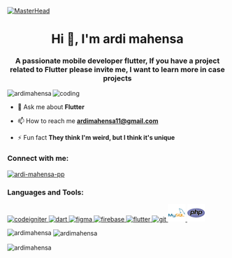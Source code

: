 [![MasterHead](https://devrel.andfun.cn/devrel/posts/2022/05/eE3MhT.gif)](https://github.com/ardimahensa)
<h1 align="center">Hi 👋, I'm ardi mahensa</h1>
<h3 align="center">A passionate mobile developer flutter, If you have a project related to Flutter please invite me, I want to learn more in case projects</h3>
<img align="right" alt="coding" width="400" src="https://user-images.githubusercontent.com/69011963/137184767-79a13ec7-1bb3-4341-a6da-3a149c9c159a.gif">

<p align="left"> <img src="https://komarev.com/ghpvc/?username=ardimahensa&label=Profile%20views&color=0e75b6&style=flat" alt="ardimahensa" /> </p>

- 💬 Ask me about **Flutter**

- 📫 How to reach me **ardimahensa11@gmail.com**

- ⚡ Fun fact **They think I'm weird, but I think it's unique**

<h3 align="left">Connect with me:</h3>
<p align="left">
<a href="https://linkedin.com/in/ardi-mahensa-pp" target="blank"><img align="center" src="https://raw.githubusercontent.com/rahuldkjain/github-profile-readme-generator/master/src/images/icons/Social/linked-in-alt.svg" alt="ardi-mahensa-pp" height="30" width="40" /></a>
</p>

<h3 align="left">Languages and Tools:</h3>
<p align="left"> <a href="https://codeigniter.com" target="_blank" rel="noreferrer"> <img src="https://cdn.worldvectorlogo.com/logos/codeigniter.svg" alt="codeigniter" width="40" height="40"/> </a> <a href="https://dart.dev" target="_blank" rel="noreferrer"> <img src="https://www.vectorlogo.zone/logos/dartlang/dartlang-icon.svg" alt="dart" width="40" height="40"/> </a> <a href="https://www.figma.com/" target="_blank" rel="noreferrer"> <img src="https://www.vectorlogo.zone/logos/figma/figma-icon.svg" alt="figma" width="40" height="40"/> </a> <a href="https://firebase.google.com/" target="_blank" rel="noreferrer"> <img src="https://www.vectorlogo.zone/logos/firebase/firebase-icon.svg" alt="firebase" width="40" height="40"/> </a> <a href="https://flutter.dev" target="_blank" rel="noreferrer"> <img src="https://www.vectorlogo.zone/logos/flutterio/flutterio-icon.svg" alt="flutter" width="40" height="40"/> </a> <a href="https://git-scm.com/" target="_blank" rel="noreferrer"> <img src="https://www.vectorlogo.zone/logos/git-scm/git-scm-icon.svg" alt="git" width="40" height="40"/> </a> <a href="https://www.mysql.com/" target="_blank" rel="noreferrer"> <img src="https://raw.githubusercontent.com/devicons/devicon/master/icons/mysql/mysql-original-wordmark.svg" alt="mysql" width="40" height="40"/> </a> <a href="https://www.php.net" target="_blank" rel="noreferrer"> <img src="https://raw.githubusercontent.com/devicons/devicon/master/icons/php/php-original.svg" alt="php" width="40" height="40"/> </a> </p>

<p><img align="left" src="https://github-readme-stats.vercel.app/api/top-langs?username=ardimahensa&show_icons=true&locale=en&layout=compact" alt="ardimahensa" /></p>

<p>&nbsp;<img align="center" src="https://github-readme-stats.vercel.app/api?username=ardimahensa&show_icons=true&locale=en" alt="ardimahensa" /></p>

<p><img align="center" src="https://github-readme-streak-stats.herokuapp.com/?user=ardimahensa&" alt="ardimahensa" /></p>

